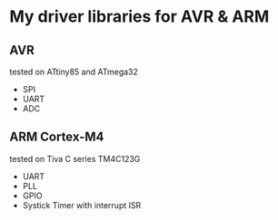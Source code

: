 # My driver libraries for AVR & ARM

## AVR
tested on ATtiny85 and ATmega32
* SPI
* UART
* ADC

## ARM Cortex-M4
tested on Tiva C series TM4C123G
* UART
* PLL
* GPIO
* Systick Timer with interrupt ISR

